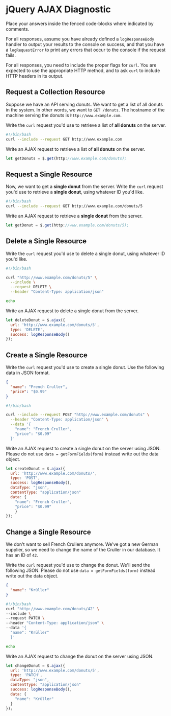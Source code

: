 # jQuery AJAX Diagnostic

Place your answers inside the fenced code-blocks where indicated by comments.

For all responses,  assume you have already defined a `logResponseBody` handler
to output your results to the console on success, and that you have a
`logRequestError` to print any errors that occur to the console if the request
fails.

For all responses, you need to include the proper flags for `curl`. You are
expected to use the appropriate HTTP method, and to ask `curl` to include HTTP
headers in its output.

## Request a Collection Resource

Suppose we have an API serving donuts. We want to get a list of all donuts in
the system. In other words, we want to `GET /donuts`. The hostname of the
machine serving the donuts is `http://www.example.com`.

Write the `curl` request you'd use to retrieve a list of **all donuts** on the
server.

```sh
#!/bin/bash
curl --include --request GET http://www.example.com
```

Write an AJAX request to retrieve a list of **all donuts** on the server.

```js
let getDonuts = $.get(http://www.example.com/donuts);
```

## Request a Single Resource

Now, we want to get a **single donut** from the server. Write the `curl` request
you'd use to retrieve a **single donut**, using whatever ID you'd like.

```sh
#!/bin/bash
curl --include --request GET http://www.example.com/donuts/5
```

Write an AJAX request to retrieve a **single donut** from the server.

```js
let getDonut = $.get(http://www.example.com/donuts/5);
```

## Delete a Single Resource

Write the `curl` request you'd use to delete a single donut, using whatever
ID you'd like.

```sh
#!/bin/bash

curl "http://www.example.com/donuts/5" \
  --include \
  --request DELETE \
  --header "Content-Type: application/json"

echo
```

Write an AJAX request to delete a single donut from the server.

```js
let deleteDonut = $.ajax({
  url: 'http://www.example.com/donuts/5',
  type: 'DELETE',
  success: logResponseBody()
});
```

## Create a Single Resource

Write the `curl` request you'd use to create a single donut. Use the following
data in JSON format.

```json
{
  "name": "French Cruller",
  "price": "$0.99"
}
```

```sh
#!/bin/bash

curl --include --request POST "http://www.example.com/donuts" \
  --header "Content-Type: application/json" \
  --data '{
    "name": "French Cruller",
    "price": "$0.99"
  }'
```

Write an AJAX request to create a single donut on the server using JSON. Please
do not use `data = getFormFields(form)` instead write out the data object.

```js
let createDonut = $.ajax({
  url: 'http://www.example.com/donuts/',
  type: 'POST',
  success: logResponseBody(),
  dataType: "json",
  contentType: "application/json"
  data: {
    "name": "French Cruller",
    "price": "$0.99"
    }
});
```

## Change a Single Resource

We don't want to sell French Crullers anymore. We've got a new German supplier,
so we need to change the name of the Cruller in our database. It has an ID of
`42`.

Write the `curl` request you'd use to change the donut. We'll send the following
JSON. Please do not use `data = getFormFields(form)` instead write out the data
object.

```json
{
  "name": "Krüller"
}
```

```sh
#!/bin/bash
curl "http://www.example.com/donuts/42" \
--include \
--request PATCH \
--header "Content-Type: application/json" \
--data '{
  "name": "Krüller"
  }'

echo
```

Write an AJAX request to change the donut on the server using JSON.

```js
let changeDonut = $.ajax({
  url: 'http://www.example.com/donuts/5',
  type: 'PATCH',
  dataType: "json",
  contentType: "application/json"
  success: logResponseBody(),
  data: {
    "name": "Krüller"
  }
});
```
